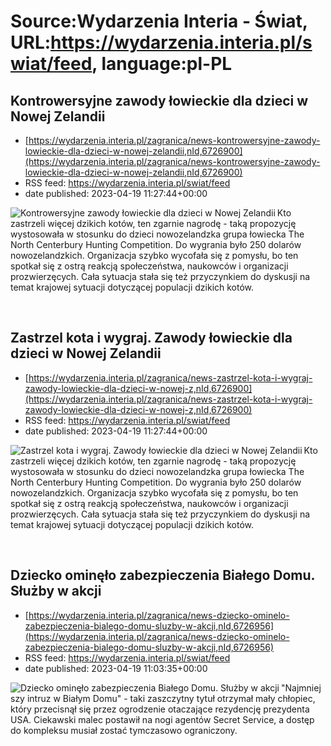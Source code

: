 # Source:Wydarzenia Interia - Świat, URL:https://wydarzenia.interia.pl/swiat/feed, language:pl-PL

## Kontrowersyjne zawody łowieckie dla dzieci w Nowej Zelandii
 - [https://wydarzenia.interia.pl/zagranica/news-kontrowersyjne-zawody-lowieckie-dla-dzieci-w-nowej-zelandii,nId,6726900](https://wydarzenia.interia.pl/zagranica/news-kontrowersyjne-zawody-lowieckie-dla-dzieci-w-nowej-zelandii,nId,6726900)
 - RSS feed: https://wydarzenia.interia.pl/swiat/feed
 - date published: 2023-04-19 11:27:44+00:00

<p><a href="https://wydarzenia.interia.pl/zagranica/news-kontrowersyjne-zawody-lowieckie-dla-dzieci-w-nowej-zelandii,nId,6726900"><img align="left" alt="Kontrowersyjne zawody łowieckie dla dzieci w Nowej Zelandii" src="https://i.iplsc.com/kontrowersyjne-zawody-lowieckie-dla-dzieci-w-nowej-zelandii/000H1RPCRFWBT8OQ-C321.jpg" /></a>Kto zastrzeli więcej dzikich kotów, ten zgarnie nagrodę - taką propozycję wystosowała w stosunku do dzieci nowozelandzka grupa łowiecka The North Centerbury Hunting Competition. Do wygrania było 250 dolarów nowozelandzkich. Organizacja szybko wycofała się z pomysłu, bo ten spotkał się z ostrą reakcją społeczeństwa, naukowców i organizacji prozwierzęcych. Cała sytuacja stała się też przyczynkiem do dyskusji na temat krajowej sytuacji dotyczącej populacji dzikich kotów.</p><br clear="all" />

## Zastrzel kota i wygraj. Zawody łowieckie dla dzieci w Nowej Zelandii
 - [https://wydarzenia.interia.pl/zagranica/news-zastrzel-kota-i-wygraj-zawody-lowieckie-dla-dzieci-w-nowej-z,nId,6726900](https://wydarzenia.interia.pl/zagranica/news-zastrzel-kota-i-wygraj-zawody-lowieckie-dla-dzieci-w-nowej-z,nId,6726900)
 - RSS feed: https://wydarzenia.interia.pl/swiat/feed
 - date published: 2023-04-19 11:27:44+00:00

<p><a href="https://wydarzenia.interia.pl/zagranica/news-zastrzel-kota-i-wygraj-zawody-lowieckie-dla-dzieci-w-nowej-z,nId,6726900"><img align="left" alt="Zastrzel kota i wygraj. Zawody łowieckie dla dzieci w Nowej Zelandii" src="https://i.iplsc.com/zastrzel-kota-i-wygraj-zawody-lowieckie-dla-dzieci-w-nowej-z/000H1RPCRFWBT8OQ-C321.jpg" /></a>Kto zastrzeli więcej dzikich kotów, ten zgarnie nagrodę - taką propozycję wystosowała w stosunku do dzieci nowozelandzka grupa łowiecka The North Centerbury Hunting Competition. Do wygrania było 250 dolarów nowozelandzkich. Organizacja szybko wycofała się z pomysłu, bo ten spotkał się z ostrą reakcją społeczeństwa, naukowców i organizacji prozwierzęcych. Cała sytuacja stała się też przyczynkiem do dyskusji na temat krajowej sytuacji dotyczącej populacji dzikich kotów.</p><br clear="all" />

## Dziecko ominęło zabezpieczenia Białego Domu. Służby w akcji
 - [https://wydarzenia.interia.pl/zagranica/news-dziecko-ominelo-zabezpieczenia-bialego-domu-sluzby-w-akcji,nId,6726956](https://wydarzenia.interia.pl/zagranica/news-dziecko-ominelo-zabezpieczenia-bialego-domu-sluzby-w-akcji,nId,6726956)
 - RSS feed: https://wydarzenia.interia.pl/swiat/feed
 - date published: 2023-04-19 11:03:35+00:00

<p><a href="https://wydarzenia.interia.pl/zagranica/news-dziecko-ominelo-zabezpieczenia-bialego-domu-sluzby-w-akcji,nId,6726956"><img align="left" alt="Dziecko ominęło zabezpieczenia Białego Domu. Służby w akcji" src="https://i.iplsc.com/dziecko-ominelo-zabezpieczenia-bialego-domu-sluzby-w-akcji/000H1RSHN0XS6FO4-C321.jpg" /></a>&quot;Najmniejszy intruz w Białym Domu&quot; - taki zaszczytny tytuł otrzymał mały chłopiec, który przecisnął się przez ogrodzenie otaczające rezydencję prezydenta USA. Ciekawski malec postawił na nogi agentów Secret Service, a dostęp do kompleksu musiał zostać tymczasowo ograniczony.</p><br clear="all" />

